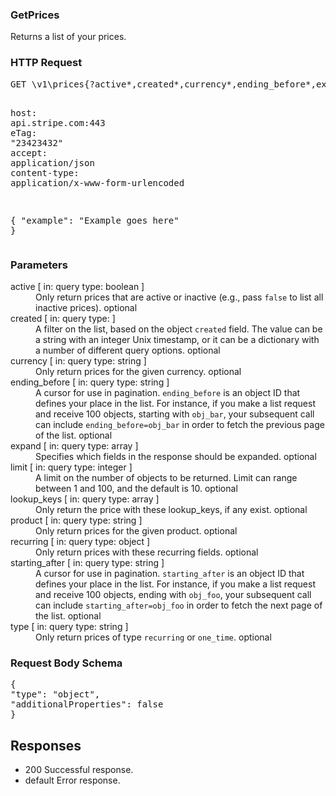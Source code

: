 <!DOCTYPE html><html><head><title></title><link rel="stylesheet" href="../OpenApi.css"/><meta charset="utf-8"/><meta name="viewport" content="width=device-width, initial-scale=1"/></head><body><article><section  class="requestOverview"><h1  class="requestSummary">GetPrices</h1><p  class="requestDescription"><p>Returns a list of your prices.</p></p></section><section  class="http"><h3>HTTP Request</h3><pre  class="httpExample"><span  class="requestLine">GET</span> <span  class="httpTarget">\v1\prices{?active*,created*,currency*,ending_before*,expand*,limit*,lookup_keys*,product*,recurring*,starting_after*,type*}</span> <span  class="httpVersion">HTTP/1.1</span>
<span  class="headerLine">host</span>: <span  class="headerValue">api.stripe.com:443</span>
<span  class="headerLine">eTag</span>: <span  class="headerValue">"23423432"</span>
<span  class="headerLine">accept</span>: <span  class="headerValue">application/json</span>
<span  class="headerLine">content-type</span>: <span  class="headerValue">application/x-www-form-urlencoded</span>

{ &quot;example&quot;: &quot;Example goes here&quot; }</pre></section><dl  class="parameters"><h3>Parameters</h3><dt  class="parameter"><span  class="parameterName">active</span> [ in: <span  class="parameterLocation">query</span> type: <span  class="parameterType">boolean</span> ]</dt><dd  class="parameter"><span  class="parameterDescription">Only return prices that are active or inactive (e.g., pass `false` to list all inactive prices).</span> <span  class="parameterRequired">optional</span></dd><dt  class="parameter"><span  class="parameterName">created</span> [ in: <span  class="parameterLocation">query</span> type: <span  class="parameterType"></span> ]</dt><dd  class="parameter"><span  class="parameterDescription">A filter on the list, based on the object `created` field. The value can be a string with an integer Unix timestamp, or it can be a dictionary with a number of different query options.</span> <span  class="parameterRequired">optional</span></dd><dt  class="parameter"><span  class="parameterName">currency</span> [ in: <span  class="parameterLocation">query</span> type: <span  class="parameterType">string</span> ]</dt><dd  class="parameter"><span  class="parameterDescription">Only return prices for the given currency.</span> <span  class="parameterRequired">optional</span></dd><dt  class="parameter"><span  class="parameterName">ending_before</span> [ in: <span  class="parameterLocation">query</span> type: <span  class="parameterType">string</span> ]</dt><dd  class="parameter"><span  class="parameterDescription">A cursor for use in pagination. `ending_before` is an object ID that defines your place in the list. For instance, if you make a list request and receive 100 objects, starting with `obj_bar`, your subsequent call can include `ending_before=obj_bar` in order to fetch the previous page of the list.</span> <span  class="parameterRequired">optional</span></dd><dt  class="parameter"><span  class="parameterName">expand</span> [ in: <span  class="parameterLocation">query</span> type: <span  class="parameterType">array</span> ]</dt><dd  class="parameter"><span  class="parameterDescription">Specifies which fields in the response should be expanded.</span> <span  class="parameterRequired">optional</span></dd><dt  class="parameter"><span  class="parameterName">limit</span> [ in: <span  class="parameterLocation">query</span> type: <span  class="parameterType">integer</span> ]</dt><dd  class="parameter"><span  class="parameterDescription">A limit on the number of objects to be returned. Limit can range between 1 and 100, and the default is 10.</span> <span  class="parameterRequired">optional</span></dd><dt  class="parameter"><span  class="parameterName">lookup_keys</span> [ in: <span  class="parameterLocation">query</span> type: <span  class="parameterType">array</span> ]</dt><dd  class="parameter"><span  class="parameterDescription">Only return the price with these lookup_keys, if any exist.</span> <span  class="parameterRequired">optional</span></dd><dt  class="parameter"><span  class="parameterName">product</span> [ in: <span  class="parameterLocation">query</span> type: <span  class="parameterType">string</span> ]</dt><dd  class="parameter"><span  class="parameterDescription">Only return prices for the given product.</span> <span  class="parameterRequired">optional</span></dd><dt  class="parameter"><span  class="parameterName">recurring</span> [ in: <span  class="parameterLocation">query</span> type: <span  class="parameterType">object</span> ]</dt><dd  class="parameter"><span  class="parameterDescription">Only return prices with these recurring fields.</span> <span  class="parameterRequired">optional</span></dd><dt  class="parameter"><span  class="parameterName">starting_after</span> [ in: <span  class="parameterLocation">query</span> type: <span  class="parameterType">string</span> ]</dt><dd  class="parameter"><span  class="parameterDescription">A cursor for use in pagination. `starting_after` is an object ID that defines your place in the list. For instance, if you make a list request and receive 100 objects, ending with `obj_foo`, your subsequent call can include `starting_after=obj_foo` in order to fetch the next page of the list.</span> <span  class="parameterRequired">optional</span></dd><dt  class="parameter"><span  class="parameterName">type</span> [ in: <span  class="parameterLocation">query</span> type: <span  class="parameterType">string</span> ]</dt><dd  class="parameter"><span  class="parameterDescription">Only return prices of type `recurring` or `one_time`.</span> <span  class="parameterRequired">optional</span></dd></dl><section  class="requestContent"><h3>Request Body Schema</h3><pre  class="schema">{&#xA;  &quot;type&quot;: &quot;object&quot;,&#xA;  &quot;additionalProperties&quot;: false&#xA;}</pre></section><section  class="responses"><h2>Responses</h2><ul  class="responses"><li  class="response"><span  class="statusLine">200</span> <span  class="statusDescription">Successful response.</span></li><li  class="response"><span  class="statusLine">default</span> <span  class="statusDescription">Error response.</span></li></ul></section></article></body></html>